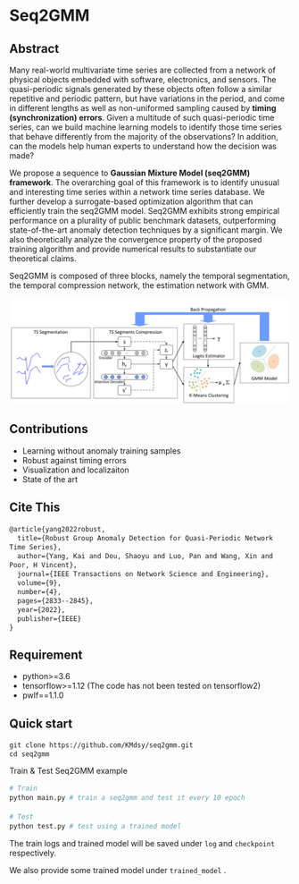 # Seq2GMM

## Abstract

Many real-world multivariate time series are collected from a network of physical objects embedded with software, electronics, and sensors. The quasi-periodic signals generated by these objects often follow a similar repetitive and periodic pattern, but have variations in the period, and come in different lengths as well as non-uniformed sampling caused by **timing (synchronization) errors**. Given a multitude of such quasi-periodic time series, can we build machine learning models to identify those time series that behave differently from the majority of the observations? In addition, can the models help human experts to understand how the decision was made? 

We propose a sequence to **Gaussian Mixture Model (seq2GMM) framework**. The overarching goal of this framework is to identify unusual and interesting time series within a network time series database. We further develop a surrogate-based optimization algorithm that can efficiently train the seq2GMM model. Seq2GMM exhibits strong empirical performance on a plurality of public benchmark datasets, outperforming state-of-the-art anomaly detection techniques by a significant margin. We also theoretically analyze the convergence property of the proposed training algorithm and provide numerical results to substantiate our theoretical claims.

Seq2GMM is composed of three blocks, namely the temporal segmentation, the temporal compression network, the estimation network with GMM.

![Framework of seq2gmm](img/seq2gmm.png)


## Contributions

- Learning without anomaly training samples
- Robust against timing errors
- Visualization and localizaiton
- State of the art

## Cite This

```
@article{yang2022robust,
  title={Robust Group Anomaly Detection for Quasi-Periodic Network Time Series},
  author={Yang, Kai and Dou, Shaoyu and Luo, Pan and Wang, Xin and Poor, H Vincent},
  journal={IEEE Transactions on Network Science and Engineering},
  volume={9},
  number={4},
  pages={2833--2845},
  year={2022},
  publisher={IEEE}
}
```

## Requirement

- python>=3.6
- tensorflow>=1.12 (The code has not been tested on tensorflow2)
- pwlf==1.1.0

## Quick start

```
git clone https://github.com/KMdsy/seq2gmm.git
cd seq2gmm
```

Train & Test Seq2GMM example

```python
# Train
python main.py # train a seq2gmm and test it every 10 epoch

# Test 
python test.py # test using a trained model
```

The train logs and trained model will be saved under `log` and  `checkpoint` respectively.

We also provide some trained model under `trained_model` .



